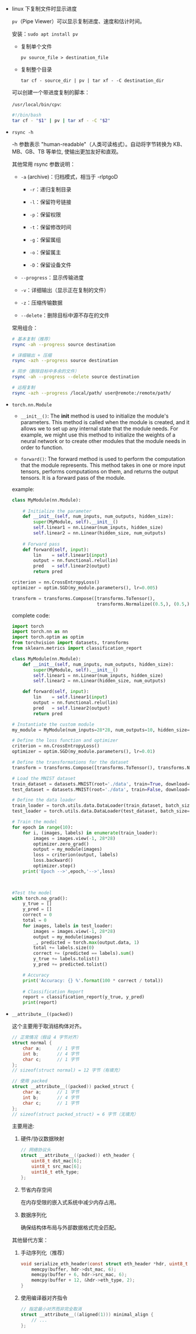 * linux 下复制文件时显示进度

    `pv`（Pipe Viewer）可以显示复制进度、速度和估计时间。

    安装：`sudo apt install pv`

    * 复制单个文件
    
        `pv source_file > destination_file`

    * 复制整个目录

        `tar cf - source_dir | pv | tar xf - -C destination_dir`

    可以创建一个带进度复制的脚本：

    `/usr/local/bin/cpv`:

    ```bash
    #!/bin/bash
    tar cf - "$1" | pv | tar xf - -C "$2"
    ```

* `rsync -h`

    -h 参数表示 "human-readable"（人类可读格式）。自动将字节转换为 KB、MB、GB、TB 等单位, 使输出更加友好和直观。

    其他常用 rsync 参数说明：

    * `-a` (archive)：归档模式，相当于 -rlptgoD

        * `-r`：递归复制目录

        * `-l`：保留符号链接

        * `-p`：保留权限

        * `-t`：保留修改时间

        * `-g`：保留属组

        * `-o`：保留属主

        * `-D`：保留设备文件

    * `--progress`：显示传输进度

    * `-v`：详细输出（显示正在复制的文件）

    * `-z`：压缩传输数据

    * `--delete`：删除目标中源不存在的文件

    常用组合：

    ```bash
    # 基本复制（推荐）
    rsync -ah --progress source destination

    # 详细输出 + 压缩
    rsync -azh --progress source destination

    # 同步（删除目标中多余的文件）
    rsync -ah --progress --delete source destination

    # 远程复制
    rsync -azh --progress /local/path/ user@remote:/remote/path/
    ```

* `torch.nn.Module`

    * `__init__()`: The __init__ method is used to initialize the module's parameters. This method is called when the module is created, and it allows we to set up any internal state that the module needs. For example, we might use this method to initialize the weights of a neural network or to create other modules that the module needs in order to function.

    * `forward()`: The forward method is used to perform the computation that the module represents. This method takes in one or more input tensors, performs computations on them, and returns the output tensors. It is a forward pass of the module.

    example:

    ```py
    class MyModule(nn.Module):
        
        # Initialize the parameter
        def __init__(self, num_inputs, num_outputs, hidden_size):
            super(MyModule, self).__init__()
            self.linear1 = nn.Linear(num_inputs, hidden_size)
            self.linear2 = nn.Linear(hidden_size, num_outputs)
        
        # Forward pass
        def forward(self, input):
            lin    = self.linear1(input)
            output = nn.functional.relu(lin)
            pred   = self.linear2(output)
            return pred

    criterion = nn.CrossEntropyLoss()
    optimizer = optim.SGD(my_module.parameters(), lr=0.005)

    transform = transforms.Compose([transforms.ToTensor(), 
                                    transforms.Normalize((0.5,), (0.5,))])
    ```

    complete code:

    ```py
    import torch
    import torch.nn as nn
    import torch.optim as optim
    from torchvision import datasets, transforms
    from sklearn.metrics import classification_report

    class MyModule(nn.Module):
        def __init__(self, num_inputs, num_outputs, hidden_size):
            super(MyModule, self).__init__()
            self.linear1 = nn.Linear(num_inputs, hidden_size)
            self.linear2 = nn.Linear(hidden_size, num_outputs)

        def forward(self, input):
            lin    = self.linear1(input)
            output = nn.functional.relu(lin)
            pred   = self.linear2(output)
            return pred

    # Instantiate the custom module
    my_module = MyModule(num_inputs=28*28, num_outputs=10, hidden_size=20)

    # Define the loss function and optimizer
    criterion = nn.CrossEntropyLoss()
    optimizer = optim.SGD(my_module.parameters(), lr=0.01)

    # Define the transformations for the dataset
    transform = transforms.Compose([transforms.ToTensor(), transforms.Normalize((0.5,), (0.5,))])

    # Load the MNIST dataset
    train_dataset = datasets.MNIST(root='./data', train=True, download=True, transform=transform)
    test_dataset = datasets.MNIST(root='./data', train=False, download=True, transform=transform)

    # Define the data loader
    train_loader = torch.utils.data.DataLoader(train_dataset, batch_size=64, shuffle=True)
    test_loader = torch.utils.data.DataLoader(test_dataset, batch_size=64, shuffle=False)

    # Train the model
    for epoch in range(10):
        for i, (images, labels) in enumerate(train_loader):
            images = images.view(-1, 28*28)
            optimizer.zero_grad()
            output = my_module(images)
            loss = criterion(output, labels)
            loss.backward()
            optimizer.step()
        print('Epoch -->',epoch,'-->',loss)

        

    #Test the model
    with torch.no_grad():
        y_true = []
        y_pred = []
        correct = 0
        total = 0
        for images, labels in test_loader:
            images = images.view(-1, 28*28)
            output = my_module(images)
            _, predicted = torch.max(output.data, 1)
            total += labels.size(0)
            correct += (predicted == labels).sum()
            y_true += labels.tolist()
            y_pred += predicted.tolist()

        # Accuracy
        print('Accuracy: {} %'.format(100 * correct / total))
        
        # Classification Report
        report = classification_report(y_true, y_pred)
        print(report)
    ```

* `__attribute__((packed))`

    这个主要用于取消结构体对齐。

    ```c
    // 正常情况（假设 4 字节对齐）
    struct normal {
        char a;      // 1 字节
        int b;       // 4 字节
        char c;      // 1 字节
    };
    // sizeof(struct normal) = 12 字节（有填充）

    // 使用 packed
    struct __attribute__((packed)) packed_struct {
        char a;      // 1 字节
        int b;       // 4 字节
        char c;      // 1 字节
    };
    // sizeof(struct packed_struct) = 6 字节（无填充）
    ```

    主要用途:

    1. 硬件/协议数据映射
    
        ```c
        // 网络协议头
        struct __attribute__((packed)) eth_header {
            uint8_t dst_mac[6];
            uint8_t src_mac[6];
            uint16_t eth_type;
        };
        ```

    2. 节省内存空间

        在内存受限的嵌入式系统中减少内存占用。

    3. 数据序列化

        确保结构体布局与外部数据格式完全匹配。

    其他替代方案：

    1. 手动序列化（推荐）

        ```c
        void serialize_eth_header(const struct eth_header *hdr, uint8_t *buffer) {
            memcpy(buffer, hdr->dst_mac, 6);
            memcpy(buffer + 6, hdr->src_mac, 6);
            memcpy(buffer + 12, &hdr->eth_type, 2);
        }
        ```

    2. 使用编译器对齐指令

        ```c
        // 指定最小对齐而非完全取消
        struct __attribute__((aligned(1))) minimal_align {
            // ...
        };
        ```